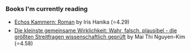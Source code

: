 ### Books I'm currently reading

<!-- GOODREADS-LIST:START -->
- [Echos Kammern: Roman](https://www.goodreads.com/review/show/4030886466?utm_medium=api&utm_source=rss) by Iris Hanika (⭐️4.29)
- [Die kleinste gemeinsame Wirklichkeit: Wahr, falsch, plausibel - die größten Streitfragen wissenschaftlich geprüft](https://www.goodreads.com/review/show/4030580837?utm_medium=api&utm_source=rss) by Mai Thi Nguyen-Kim (⭐️4.58)
<!-- GOODREADS-LIST:END -->
